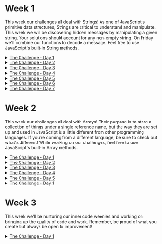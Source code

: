# Week 1
This week our challenges all deal with Strings! As one of JavaScript's
primitive data structures, Strings are critical to understand and manipulate.
This week we will be discovering hidden messages by manipulating a given
string. Your solutions should account for any non-empty string. On Friday we'll
combine our functions to decode a message.
Feel free to use JavaScript's built-in String methods.
<details>
<summary><a href="https://blog.barbaralaw.me/huntober-2022-day-1">The Challenge - Day 1</a></summary>


    Oh no! How did this happen?! Somehow similar-looking numbers and letters have
    been confused in our document. Someone may have been messing around writing
    naughty words on a calculator. We need to get them back to normal.

    Below, find the mix-ups that have been made. Note: the confusion happened in
    both directions and was case-sensitive.

    '0' <-> 'O'      '5' <-> 'S'
    '1' <-> 'I'      '6' <-> 'G'
    '2' <-> 'Z'      '7' <-> 'L'
    '3' <-> 'E'      '8' <-> 'B'
    '4' <-> 'h'      '9' <-> 'q'

    As an example, here is how a string looks before and after the characters are
    fixed:

    "PR0-T1P #hqB: 1T'5 N1C3 T0 5AY H3770."
    implement fix function ->
    "PRO-TIP #498: IT'S NICE TO SAY HELLO."

    Please create a function that will fix a given string of this mistake before
    incalculable damage can be done!
</details>

<details>
<summary><a href="https://blog.barbaralaw.me/huntober-2022-day-2">The Challenge - Day 2</a></summary>

    This is awkward... I had a challenge planned for today, but I kept the
    computer open while I went to water my plants and came back to chaos on the
    screen. Not to worry, though! I've figured out what happened and we'll fix
    it today, ready to get back to our main decoding functions tomorrow.

    It turns out that a cat snuck in the house and decided to do some typing
    while I was away from my desk. Lucky break though, somehow the last key the
        cat managed to type was a lowercase 'c', and it also somehow managed to
        be the only lowercase 'c' the cat typed.

    If we remove everything up to and including that first 'c' we'll be at a
    great starting point! Go ahead and scrap all that cat scratch from the
    string below.
    
    "af)|Cz>:CGAHY1_2+(OHYYTM!2vka,&yAlWJ3.r&ZVs4F5&bEa<1r1_nlsR!eA-dOUmgwd2=CE7?ynnl+KQf8lW8u4/Nh1|D7SK2uYz-Y
    $YD)q.VmLD-&P(lL=:HDMA1!?_R#P,V3bKLqUp_t.X:_dM<Mr9zQ~fKJOBDF&Qjen=d
    ZAR8ze5g-gj@aZ/I:M:!.IBXLq@vN&8L7oH,
    /0RFtH+.7%eXtM/mxV7*%0Hj.?FSm.Kh8=@jlUJ_S.ApQzye-xB7ZVA2AwEaxTa_snPX?>D5th&Ag/9)7%#uMN=J<h!#prB=:CI;U_.T5*#rb)9q<ht~W<BOmQlmy.<8EqIlR(Gh~~$zmW;Y$7dn-$bW1jf%PL),krpzE
    LQwsG;EQ;l:Z;+6#.3)KDA+s#k#YMmUhm% 2KB)GqR
    U@4B>+A9Vh62@:&SNKVas5%&N6Oz!s/%7(Pd1xWy#Kv>uqyX=VEyHbe-64|ex^&
    2W(gD=>FT*?tMZO$(+B8uTj,DU2~QST(B|xls=9kzN|:4hXt~:R4|nir,6RN8fg~3!3!^!yWZ)bE@SI.zV5Z%V9Qf_^
    4az$?wqtWrRu+1aS9<%I=!xW.:ps
    f).($Qz9s;8:uxVqJN9K$42NG(0=j)wZ&U1oB?v^7WVP6QE6-?L;^aglPd5dHO(L2TT5+$NeK-P;js-UAiWCI7>Yr&8|md-X)U=%IpuY)9iymv~
    _S^ ,&0|(22&(mIcux_4a196w^FN78kz2kX1k&Psc53d
    ctbl?Eek!kX7Ii.QR~M11<T!,w^xHVn4^Q=HH4#)=AevEek!ux_4a196w^FN7Eek!8kz2kX1k&Psc53d
    ctbl?kX7Ii.QR~M11<T!,w^xHVn4^Q=HH4#)=AEek!Eek!cvEek!MABf|bEek!dPLpPhh=>%UH<%/^H;8gSAkhmUCu:K?*jzEek!LYC/:E*RU=|s7jWDf8z7-zFqS<Ntoav?m8<Q(1ur3Dpd)(XjY1pE)but>eG@QfEek!$Wx8NRZgmQ5t2
    kJd,?_R@%muEJBTdQ0-%mHHW20i8wqMK~Co^w?34ag9idsTeXgfqy4IEek!z7Q?Q)nG~5@~ieY_B=6!
    sVk~=Ts3T>j/ZAS)AKX3zOocGL
    icK#-x0Eek!yE+2*fz.4&%<>:RHx/B+IFRG*AK1Hn*PQZpEek!v;ZUzWcJC%lym^:+;GcC!qt@nS5SQEek!ikESbYI#-A.Sv
    .ksat s'worrEek!Eek!omot Eek!rof rebmeEek!merEek! Eek!ot deeEek!n uoy tahw
    si enEek!o tsrif siht sedisEek!eb gnirtsbus hcae ni retEek!carahc tsrifEek!
    eEek!Eek!hT .'V' *esaEek!crewEek!ol* nEek!Eek!o pu Eek!gnirts Eek!siEek!ht
    tilpEek!S"


    Done it? Awesome. Next, it's just a simple matter of undoing what happens
    when a preschooler dumps a bucket of LEGO blocks on the keyboard. Kids,
    amiright? You'll want to remove all the instances of the word 'Eek!' in the
    remaining string please (case sensitive, of course).

    Oh, I also forgot that I accidentally reversed the whole string too. Flip
    it back around after you've dealt with the 'Eek!'s, if you will.

    It should be looking a lot better now. I left the instructions for what to
    do now at the start of the remaining string. Do what it says and save the
        answer somewhere safe for tomorrow's challenge - it's key info.

    Thanks for helping clean up this mess! 🧹 See you tomorrow!

</details>

<details>
<summary><a href="https://blog.barbaralaw.me/huntober-2022-day-3">The Challenge - Day 3</a></summary>

    This week we will be discovering hidden messages by manipulating a given
    string. Your solutions should account for any non-empty string. On Friday we'll
    combine our functions to decode a message.

    Yesterday you should have come up with a few specific characters that we'll
    need today. Let's refer to those as our key characters.

    We need to create a function that will replace any instances of any of the key
    characters in a given string with an empty space (' '). See below for an
    example with an example set of key characters.

    Remember to keep your code somewhere safe, as you'll need it to decrypt this
    week's message!

    example key characters -> 'A','_','K','E','Y','!'

    input: 'AyouEcould!thinkKthisAisYhard_toYreadKbeforeYreplacingEthe_keyYcharacters'
     implement key replacement function
    output: ' you could think this is hard to read before replacing the key characters'

    You didn't think I'd just give you the key for the week and let you skip Day 2, did you?


</details>

<details>
<summary><a href="https://blog.barbaralaw.me/huntober-2022-day-4">The Challenge - Day 4</a></summary>

    Today's challenge is minor to give you all a bit of a break halfway through the
    challenge week, but there are a couple of side quests I'm going to throw out
    for those with extra time on their hands.

    So far we've swapped out calculator characters, cleaned up after a cat and a
    preschooler, and placed some spaces. Today is simple! Given a string, reverse
    it. Any details like whitespace, letter casing, or punctuation should be
    preserved and flipped along with the rest of the string. For example:

    "   The white space at the beginning of this string doesn't match the
    whitespace at the end. " // reverse it " .dne eht ta ecapsetihw eht hctam
    t'nseod gnirts siht fo gninnigeb eht ta ecaps etihw ehT   "

    🏅 Some extra work

    By now you should have written a function for each day so far. If not, go back
    and finish those up! Here are some things I'd suggest doing to build a deeper
    understanding of Strings and their manipulation:

    Explain your functions. Practice talking through your code.  Check your
    function, parameter, and variable names. Good code should be clear to follow
    and should document itself.  Rewrite your functions, taking a different
    approach. If you used String methods, try looping, and vice versa. Solve the
    problem via an alternate route and look for pros and cons of each.  If you
    haven't yet, use the 4 functions you have so far (in order, Calculator fix ->
    Use the Day 2 key to add spaces -> Reverse the string), on our secret message.
    Compare your answer so far with others!

</details>

<details>
<summary><a href="https://blog.barbaralaw.me/huntober-2022-day-5">The Challenge - Day 5</a></summary>

    So, I may have bitten off a bit more than I can chew this week. Will you
    help me out?

    My friend has invented a 'Best Cat-Themed Pun of a TV Show Title Ever'
    award and I promised I'd help her with the submissions. The problem is, I
    didn't realize just how much help she would need whittling down the
    submissions to the finalists. Between work, family, and Huntober, I just
    don't have time to get the final list over to her. Can you help?

    Here is a comma-separated list of the submissions:

    "The Pawshank Redemption,Caturday Night Live,Only Meworders in the
    Building,I Love Mewcy, Mewsummer Meowders,The Golden Purrs, Purrlandia
    ,Meowpardy, Meowstery Science Theater: Purrthousand, Amewican Idol,Dog
    City,Doctor Mew , The Meowing Fed,Mew Peter,The Vicar of Dogley,
    Kittens,Meownton Abbey,Pets and the Kitty,Dogis and Bonehead,Pawlty Meowers
    ,The Meowpet Show,Barkos,The Catbert Purrport,The Pawffice,The Dogford
    Files, Battlestar Catlactica,Catlumbo,SpongeDog Squarepants,NYPD Mew
    ,Fluffy the Meowpire Purrer,The Inbemewners,Meowder She Wrote,Paw &
    Order,30 Dog, Pawvatar: The Last Meowbender,The Pawnight Show,Arrested
    Dogvelopment,Furiends,Mewie,Curb Your Dogthusiasm,Teenage Mewtant Ninja
    Turtles,Phineas and Purrb,Paw Trek, Paw Trek: The Next Mewination, Twin
    Mewks, *C*A*T*S*,DogTales, Game of Bones, House of the Meowgon,The
    Purrlight Zone,Breaking Bone,The Meowre,The Dogpranos,The Rings of Meower,
    The KIT Crowd,Strangepaw Things ,Catman: The Animeowted Series,Meowter Call
    Saul,Mewgerton ,Obark,Mewphoria,La Casa de Pawpel,Rick & Meowty,Amewican
    Purror Story, Mewcifer,PawndaVision,Dogxter,The Meowndalorian, Dog
    Lasso,Bark,Meowdern Pawmily , Meowtlander,Bone Mirror,Barks and
    Recreation,How to Get Away with Meowder,Boneland ,Meowther
    Ted,Mewtopia,Mewey,The Mewkie Meowse Doghouse,Mewster Rogers' Neighborhood"

    There are some very strict rules that the pun submissions had to follow. I
    need to know which of these cat puns made the cut. I promise tomorrow we'll
    get back to decoding our secret message, and coincidentally, I'm pretty
    sure the number of these puns that met the criteria will match a key
    sequence value we'll need tomorrow. Isn't that lucky?

    Here are the rules these submissions had to follow:
    * No empty spaces at the start or end of the submission (my friend can't
      stand when people don't follow directions)
    * Cannot contain 'dog', 'bark', or 'bone' in any combination of upper or
      lower case (canine trolling can't be stopped)
    * Total length of pun cannot be a multiple of 5 (this includes spaces and
      punctuation)
    * The sum of the charCodes of the 1st and last characters must be odd (my
      friend's a bit of a character, but she's great once you get to know her)
    * Character directly after the middle of the string may not be 'e' (For
      example the character to check in even-length string center is t, for odd
      an example would be weird -> 'r')
    * Must have an even number of lowercase letters (do not count punctuation
      or spaces as letters)
    * Must have at least 2 capital letters (honestly, I'm a little worried
      these requirements are too strict)
    * Must not contain a capital 'S' (definitely too strict. What does S even
      have to do with cat puns?)

    Send me a DM of the puns that made the cut on Twitter, and go ahead and
    save the final count to use tomorrow. Thanks!
</details>

<details>
<summary><a href="https://blog.barbaralaw.me/huntober-2022-day-6">The Challenge - Day 6</a></summary>

    Thanks for all your help yesterday, you guys are cool cats! Today's challenge
    will have you removing decoy characters from a string.

    Write a function that, when given a non-empty string, and positive integer X,
    removes every Xth character from the string. Counting should begin from the
    first element in the string and should continue in that pattern until the end
    of the string.

    For example:

        -For the string below and 4 "Thies its H alltowe!en!? Th#is Tis
        GHalolomeen$!" -remove decoy strings "This is Halloween! This is
        Halloween!"

        -For the string below and 5 "The LBachyelor^ is ma tehrrib le tpelev!isioOn
        sh8ow." -remove decoy strings and preach 🙌 "The Bachelor is a terrible
        television show."

    🧩 Start Putting it Together

    Tomorrow is day 7 of 7, and you'll be receiving a final function assignment as
    well as the task of putting all of your other functions from the week together
    in sequence.

    If you like, you can get started on piecing together your functions today.
    Please remember that the functions must be performed on the provided string in
    order. If you do things out of order it will get messy very fast.

    It is totally up to you how you want to organize your code. Some may choose to
    create a master decoding function that calls each helper function as needed,
    while others may prefer to chain the function calls separately. Up to you.

    Note: Day 2 and Day 5 were side-projects, and their real purpose was to provide
    you with inputs for this final decoding. Day 2's key characters and Day 5's
    final count will be used as arguments for Day 3 and Day 6's functions,
    respectively.

    Here's the encrypted string for the week, enjoy!
    https://blog.barbaralaw.me/huntober-2022-day-6

    encryptedMsg =
    "e!!Igv)t5lltBcvbdeDH3dVw!OOtI#Aa.ZMDu7WYpP^VVjDc4I50iv#ylhgmQfs"

    Do any of you have any guesses about what the message could be? I think it'll
    stay unsolved until tomorrow, but who knows?
</details>

<details>
<summary><a href="https://blog.barbaralaw.me/huntober-2022-day-7">The Challenge - Day 7</a></summary>

    Oooh, yeah! Here it is, the final function you'll need in your string-decoding
    arsenal this week. Today's challenge might not be too trying after all the
    others, but you never know!

    Today you'll need to create a function that swaps each letter of the alphabet
    for its opposite. A letter's opposite is one that, if the alphabet were flipped
        Z-A, would be the same number of letters in, and which would also have the
        opposite case.

    Examples:

    'A'  // first letter of the alphabet, uppercase 'z'  // last letter of the
    alphabet, lowercase

    'p'  // 16th letter of the alphabet, lowercase 'K'  // 16th letter from *end*
    of alphabet, uppercase

    'vCZNKOV: 0 MFNYVI LI KFMXGFZGRLM XSZMTVH' // function replaces letters with
    opposites 'Example: 0 number or punctuation changes'

    Do me a favor and try to solve it a couple of different ways to see which you
    preferred and why.

    🧩 Put it all Together

    Finally! We have every function needed to decode the gobbledygook I shared a
    week ago! Some of you already figured it out yesterday (bravo!), but let's
    pretend you didn't.

    Please use the daily functions, in order, to decode the week's secret message.
    Then, when you feel good about your result, go ahead and tweet the string with
    no explanation and #huntober2022, you earned it.

    Two things to note:

    It's very important that the functions are called in the order they were given
    (e.g. Day 1 first, Day 7 last), as any deviation could throw things far out of
    whack Day 2 and Day 5 weren't designed to be part of this overall decoder. The
    answers you got on those days should be used as inputs for Days 3 & 6
    respectively

</details>

# Week 2

This week our challenges all deal with Arrays! Their purpose is to store a
collection of things under a single reference name, but the way they are set up
and used in JavaScript is a little different from other programming languages.
If you're coming from a different language, be sure to check out what's
different! While working on our challenges, feel free to use JavaScript's
built-in Array methods.

<details>
<summary><a href="https://blog.barbaralaw.me/huntober-2022-day-8">The Challenge - Day 1</a></summary>
    Do you know how to compare arrays? Not sure? Don't worry, you'll figure it
    out...

    Today's task is to write a function that will check equality between 2
    arrays with a particular structure.

    The arrays will:

    Be of equal size Will each contain some number (X) arrays Each inner array
    will contain that same number (X) primitive elements All the nested
    primitives within each array must strictly match to return a true result.
    Any mismatches will return false.

    For example:

        // each of these arrays have 3 nested arrays of 3 strings each
        const arr1 = [['a','b','c'],['d','e','f'],['g','h','i']]
        const arr2 = [['a','b','c'],['d','e','f'],['g','h','i']]
        const arr3 = [['a','B','c'],['d','E','f'],['g','H','i']]
        const arr4 = [['a','b','c'],['g','h','i'],['d','e','f']]

        // if we were to use our function to compare all the possible pairs
        // ONLY arr1 vs arr2 would return true

        checkEquality(arr1, arr2) => true
        checkEquality(arr1, arr3) => false
        checkEquality(arr1, arr4) => false
        // etc.

    Good luck! Check back tomorrow for the next challenge of the week!
</details>

<details>
<summary><a href="https://blog.barbaralaw.me/huntober-2022-day-9">The Challenge - Day 2</a></summary>

    So it turns out that some of the information I stored ever-so-safely in arrays
    just isn't looking right. I'm not going to be happy until it feels right, you
    know what I mean? Could you help me rearrange things a bit?

    I need twin functions, a function that swaps a given primitive value in a given
    1-dimensional array to an index to the left, and another that swaps it to the
    right.

    Some things to note:

    If the given value is on the edge of the array and can't move in that
    direction, don't move it.  The array passed in should be mutated by this
    function. Scandalous, I know.
    Example:

        myArray = ['abc', 'xyz', 1, 2, 'Hey!']

        // call move left function with 'xyz' and myArray as arguments
        console.log(myArray)   // ['xyz', 'abc', 1, 2, 'Hey!']

        // call move left function again, same arguments
        // Note that 'xyz' is already as far left as it can go
        console.log(myArray) // ['xyz', 'abc', 1, 2, 'Hey!'] no change

        // call move right function this time, with 2 and myArray as arguments
        console.log(myArray) // ['xyz', 'abc', 1, 'Hey!', 2]

        // call move right function again, same arguments
        // Note that 2 is already as far right as it can go
        console.log(myArray) // ['xyz', 'abc', 1, 'Hey!', 2] no change

    Got it? Great! I can't wait to get moving things around.
</details>
<details>
<summary><a href="https://blog.barbaralaw.me/huntober-2022-day-10">The Challenge - Day 3</a></summary>

    Today's challenge is a bit of a tangent, but I think it's pretty powerful.
    It's inspired by my favorite Codewars kata ever, Moving Zeros To The End.
    This is my favorite kata because the first time I did it, my approach was
    so convoluted compared to the top-voted solution, which was a thing of
    beautiful simplicity. I think the moment I saw that solution something
    clicked for me and I realized the power of the built-in Javascript methods.

    Today I'd like you to write a function that takes in a given array of
    strings and move any entries containing the letter 'a' to the front, and
    then move any entries that have over 3 characters to the back. Please
    preserve the order of things while you do this!

    Example:

        myArr = ['hi', 'hello', 'howdy', 'hola', 'hej', 'hallo', 'heyyy']
        // move things around
        => ['hola', 'hallo', 'hi', 'hej', 'hello', 'howdy', 'heyyy']

    Have fun!
</details>

<details>
<summary><a href="https://blog.barbaralaw.me/huntober-2022-day-11">The Challenge - Day 4</a></summary>

    Imagine, if you will, an array with length X, with each of its entries having X
    number of primitives as their entries. Now imagine it arranged as a grid.

    // for the less imaginative among us :)
    [[0,1,2],[3,4,5],[6,7,8]]

    // as a grid
    [
        [0,1,2],
        [3,4,5],
        [6,7,8]
    ]

    Still with me? I hope so! Today I need your help moving some things around
    again. I'm always rearranging.

    Please write twin functions that each take in a given value that will only
    appear once within a given array of a similar structure to the one described
    above, which will either move that value up one row or down one row in the
    array, keeping its same horizontal position. It will essentially swap places
    with whatever was where it needed to be. Just like in Day 2, don't do anything
    if the given value is already as high or low as it can get.

    Oh, and go ahead and mutate the given array. We're livin' on the wild side!

    Examples:

    myGrid = [['a', 'b', 'c'], ['d', 'e', 'f'], ['g', 'h', 'i']]

    // call move up function with 'h' and myGrid
    console.log(myGrid) = [['a', 'b', 'c'], ['d', 'h', 'f'], ['g', 'e', 'i']]

    // call move up function again, same arguments
    console.log(myGrid) = [['a', 'h', 'c'], ['d', 'b', 'f'], ['g', 'e', 'i']]

    // call move up function again, same arguments
    // Note that 'h' is already as far left as it can go
    console.log(myGrid) = [['a', 'h', 'c'], ['d', 'b', 'f'], ['g', 'e', 'i']]

    // call move down function this time, with 'f' and myGrid as arguments
    console.log(myGrid) = [['a', 'h', 'c'], ['d', 'b', 'i'], ['g', 'e', 'f']]

    // call move down function again, same arguments
    // Note that 'f' is already as far down as it can go
    console.log(myGrid) = [['a', 'h', 'c'], ['d', 'b', 'i'], ['g', 'e', 'f']]

    Good luck, see you tomorrow!

</details>

<details>
<summary><a href="https://blog.barbaralaw.me/huntober-2022-day-12">The Challenge - Day 5</a></summary>

    Have you ever seen something at the store and thought to yourself, "I could
    make that myself"? If you have, then you may have noticed that sometimes just
    because we can do a thing ourselves, it might not be the best idea.

    Sure, sometimes your Do It Yourself version is perfection and everything you
    could've dreamed of, but not always. Sometimes the item you could've bought
    cost less than the supplies you ended up buying to make it yourself, sometimes
    the store item had features you couldn't DIY or the quality was much better
    than what you ended up with. It's not uncommon.

    If you've not had an opportunity to learn this life lesson yet, or if you
    haven't transferred that lesson over to your code yet, don't despair! You're
    about to learn.

    Today your challenge is 2-parts: first, the DIY, and then the 'store-bought'.

    1. Please create a function that will take in an array like we've been working
       with all week (X-inner arrays of X-primitive values each) and shuffle it up
       in place. Do your best to have a thorough, random shuffle in a single call
       of your function.  Don't move on to part 2 until you've done part 1!

    2. You're probably feeling pretty good about your shuffle function and I'm
       betting it's amazing. How long did it take? Your second task today is to
       google how to shuffle a 2D array and read about why some approaches are
       better than others. Find a shuffle method that you like. How does it compare
       in speed, randomness, and thoroughness to yours?  My goal with this
       challenge is to hopefully show you that often finding a method or other code
       online is not only OK, but a time-saver and sometimes better than what you
       could've done yourself! If you walk away with that knowledge, I'm a happy
       camper.

    See you tomorrow!

</details>

<details>
<summary><a href="https://blog.barbaralaw.me/huntober-2022-day-1">The Challenge - Day 1</a></summary>

    This week has only 6 days of challenges, and this is day 6. Ready to mix it up
    and put those array functions to good use? I hope so!

    Today you'll be plugging in your functions to a skeleton react project to
    create a sliding puzzle game. Remember those things? I've added comments to the
    project Codepen, but before you click over there let's go over some key tasks
    and notes.

    Here is the Codepen for the project: https://codepen.io/blawblawLaw/pen/xxjMNrN

    You'll see 3 files: html, css, and js already over there. Please do the
    following:

    Fork the Codepen if it didn't automatically Add a link to your Github or
    Twitter to the footer in the html file Insert your daily functions where noted
    in the js file Note that they need specific names and parameters Remember to
    insert any noted code from the comment within the functions Play your game! Are
    there bugs? No worries, debug away This is my first time having people
    blind-build functions to plug into a project, so if you get stuck feel free to
    reach out! It could be that I need to modify the instructions.

    I want to point out that I did call it a skeleton project because it is! Feel
    free to make it your own and add styles or content. Personally, I want to
    investigate sprites and try that out for the individual tiles so that I can
    easily use any square image and have a grid size selector.

</details>

# Week 3
This week we'll be nurturing our inner code weenies and working on bringing up
the quality of code and work. Remember, be proud of what you create but always
be open to improvement!

<details>
<summary><a href="https://blog.barbaralaw.me/huntober-2022-day-17">The Challenge - Day 1</a></summary>

    Today's challenge is to simplify the example function below based on what we've
    discussed today. I also challenge you to look at some recent functions you've
    written and apply these same principles to those!

    function myExampleFunction(arr) {
        if (arr != null) {
            if (arr.length !== 0) {
                if (arr[0].length !== 0) {
                    if (arr.length > 10) {
                        arr.push('maximum')
                    } else if (arr.length === 10) {
                        arr.push('maximum')
                    } else {
                        if (arr[0] === 'must be maximum') {
                            arr.push('failure')
                        } else if (arr[0] === 'flexible') {
                            arr.push('success')
                        }
                    }
                }
            }
        }
        return arr
    }

</details>
